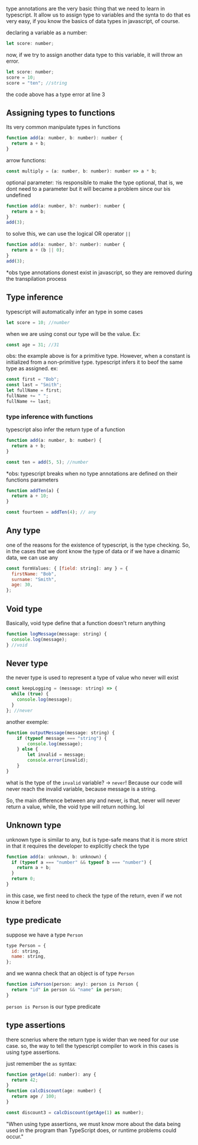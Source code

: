 type annotations are the very basic thing that we need to learn in typescript. It allow us to assign type to variables and the synta to do that es very easy, if you know the basics of data types in javascript, of course.

declaring a variable as a number:

```js
let score: number;
```

now, if we try to assign another data type to this variable, it will throw an error.

```js
let score: number;
score = 10;
score = "ten"; //string
```

the code above has a type error at line 3

## Assigning types to functions

Its very common manipulate types in functions

```js
function add(a: number, b: number): number {
  return a + b;
}
```

arrow functions:

```js
const multiply = (a: number, b: number): number => a * b;
```

optional parameter:
`?`is responsible to make the type optional, that is, we dont need to a parameter
but it will became a problem since our `b`is undefined

```js
function add(a: number, b?: number): number {
  return a + b;
}
add(3);
```

to solve this, we can use the logical OR operator `||`

```js
function add(a: number, b?: number): number {
  return a + (b || 0);
}
add(3);
```

\*obs
type annotations donest exist in javascript, so they are removed during the transpilation process

## Type inference

typescript will automatically infer an type in some cases

```js
let score = 10; //number
```

when we are using const our type will be the value. Ex:

```js
const age = 31; //31
```

obs: the example above is for a primitive type. However, when a constant is initialized from a non-primitive type. typescript infers it to beof the same type as assigned. ex:

```js
const first = "Bob";
const last = "Smith";
let fullName = first;
fullName += " ";
fullName += last;
```

### type inference with functions

typescript also infer the return type of a function

```js
function add(a: number, b: number) {
  return a + b;
}

const ten = add(5, 5); //number
```

\*obs: typescript breaks when no type annotations are defined on their functions parameters

```js
function addTen(a) {
  return a + 10;
}

const fourteen = addTen(4); // any
```

## Any type

one of the reasons for the existence of typescript, is the type checking.
So, in the cases that we dont know the type of data or if we have a dinamic data, we can use any

```js
const formValues: { [field: string]: any } = {
  firstName: "Bob",
  surname: "Smith",
  age: 30,
};
```

## Void type

Basically, void type define that a function doesn't return anything

```js
function logMessage(message: string) {
  console.log(message);
} //void
```

## Never type

the never type is used to represent a type of value who never will exist

```js
const keepLogging = (message: string) => {
  while (true) {
    console.log(message);
  }
}; //never
```
another exemple:
```js
function outputMessage(message: string) {
    if (typeof message === "string") {
        console.log(message);
    } else {
        let invalid = message;
        console.error(invalid);
    }
}
```
what is the type of the `invalid` variable? -> `never`!
Because our code will never reach the invalid variable, because message is a string.

So, the main difference between any and never, is that, never will never return a value, while, the void type will return nothing. lol

## Unknown type

unknown type is similar to any, but is type-safe
means that it is more strict in that it requires the developer to explicitly check the type

```js
function add(a: unknown, b: unknown) {
  if (typeof a === "number" && typeof b === "number") {
    return a + b;
  }
  return 0;
}
```

in this case, we first need to check the type of the return, even if we not know it before

## type predicate

suppose we have a type `Person`

```js
type Person = {
  id: string,
  name: string,
};
```

and we wanna check that an object is of type `Person`

```js
function isPerson(person: any): person is Person {
  return "id" in person && "name" in person;
}
```
`person is Person` is our type predicate

## type assertions

there scnerius where the return type is wider than we need for our use case.
so, the way to tell the typescript compiler to work in this cases is using type assertions.

just remember the `as` syntax:
```js
function getAge(id: number): any {
  return 42;
}
function calcDiscount(age: number) {
  return age / 100;
}

const discount3 = calcDiscount(getAge(1) as number);
```

"When using type assertions, we must know more about the data being used in the program than TypeScript does, or runtime problems could occur."

